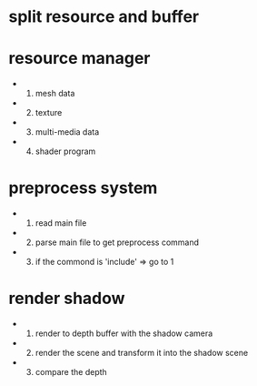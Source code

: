 # split resource and buffer 


# resource manager 
- 1. mesh data
- 2. texture 
- 3. multi-media data
- 4. shader program

# preprocess system
- 1. read main file 
- 2. parse main file to get preprocess command 
- 3. if the commond is 'include' => go to 1


# render shadow
- 1. render to depth buffer with the shadow camera
- 2. render the scene and transform it into the shadow scene 
- 3. compare the depth 